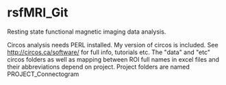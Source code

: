 # rsfMRI_Git
Resting state functional magnetic imaging data analysis.

Circos analysis needs PERL installed. My version of circos is included. See http://circos.ca/software/ for full info, tutorials etc. The "data" and "etc" circos folders as well as mapping between ROI full names in excel files and their abbreviations depend on project. Project folders are named PROJECT_Connectogram
